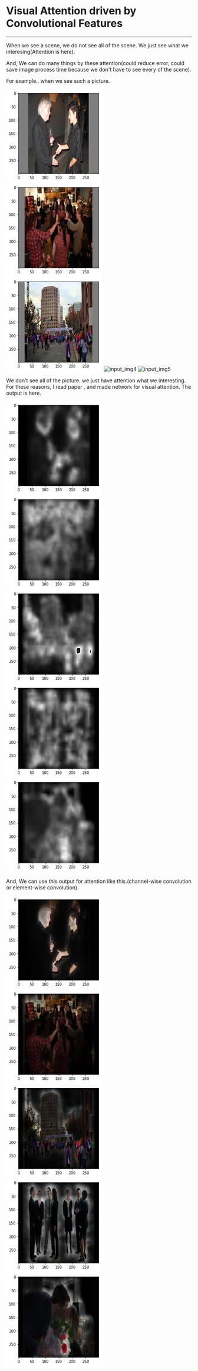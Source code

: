 # Visual Attention driven by Convolutional Features
---------------------------------------------------------------------------

When we see a scene, we do not see all of the scene. We just see what we interesing(Attention is here).

And, We can do many things by these attention(could reduce error, could save image process time because we don't have to see every of the scene).

For example..
when we see such a picture.

![input_img1](/images/1/input_img.png)
![input_img2](/images/2/input_img.png)
![input_img3](/images/3/input_img.png)
![input_img4](/images/4/input_img.png)
![input_img5](/images/5/input_img.png)


We don't see all of the picture. we just have attention what we interesting.
For these reasons, I read paper <Visual Attention driven by Convolutional Features>, and made network for visual attention.
The output is here.
  
![network_output1](/images/1/network_output.png)
![network_output2](/images/2/network_output.png)
![network_output3](/images/3/network_output.png)
![network_output4](/images/4/network_output.png)
![network_output5](/images/5/network_output.png)
  
  

And, We can use this output for attention like this.(channel-wise convolution or element-wise convolution).

![channel_wise_convolution1](/images/1/channel_wise_convolution.png)
![channel_wise_convolution2](/images/2/channel_wise_convolution.png)
![channel_wise_convolution3](/images/3/channel_wise_convolution.png)
![channel_wise_convolution4](/images/4/channel_wise_convolution.png)
![channel_wise_convolution5](/images/5/channel_wise_convolution.png)








